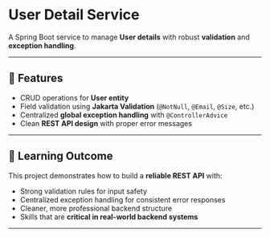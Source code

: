 # User Detail Service 

A Spring Boot service to manage **User details** with robust **validation** and **exception handling**.

---

## 🔹 Features

- CRUD operations for **User entity**  
- Field validation using **Jakarta Validation** (`@NotNull`, `@Email`, `@Size`, etc.)  
- Centralized **global exception handling** with `@ControllerAdvice`  
- Clean **REST API design** with proper error messages  

---

## 🔹 Learning Outcome

This project demonstrates how to build a **reliable REST API** with:  

- Strong validation rules for input safety  
- Centralized exception handling for consistent error responses  
- Cleaner, more professional backend structure  
- Skills that are **critical in real-world backend systems**  

---

